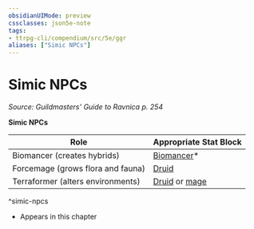 ```yaml
---
obsidianUIMode: preview
cssclasses: json5e-note
tags:
- ttrpg-cli/compendium/src/5e/ggr
aliases: ["Simic NPCs"]
---
```

# Simic NPCs
*Source: Guildmasters' Guide to Ravnica p. 254* 

**Simic NPCs**

| Role | Appropriate Stat Block |
|------|------------------------|
| Biomancer (creates hybrids) | [Biomancer](3-Mechanics/CLI/bestiary/humanoid/biomancer-ggr.md)* |
| Forcemage (grows flora and fauna) | [Druid](3-Mechanics/CLI/bestiary/humanoid/druid.md) |
| Terraformer (alters environments) | [Druid](3-Mechanics/CLI/bestiary/humanoid/druid.md) or [mage](3-Mechanics/CLI/bestiary/humanoid/mage.md) |
^simic-npcs

* Appears in this chapter